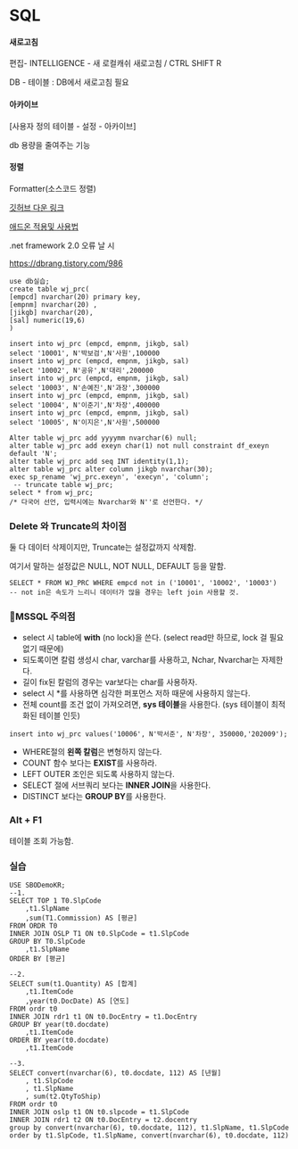 # SQL

#### 새로고침

편집- INTELLIGENCE - 새 로컬캐쉬 새로고침 /  CTRL SHIFT R 

DB  - 테이블 : DB에서 새로고침  필요



#### 아카이브

[사용자 정의 테이블 - 설정 - 아카이브]

db 용량을 줄여주는 기능 



#### 정렬

Formatter(소스코드 정렬) 

[깃허브 다운 링크](https://github.com/TaoK/PoorMansTSqlFormatter/releases/tag/1.6.16)

[애드온 적용및 사용법](https://iyak.tistory.com/entry/Poor-Mans-T-SQL-Formatter-SSMS-%EC%BF%BC%EB%A6%AC-%EB%93%A4%EC%97%AC%EC%93%B0%EA%B8%B0-%EC%A0%95%EB%A6%AC)

.net framework 2.0 오류 날 시

https://dbrang.tistory.com/986





```mssql
use db실습;
create table wj_prc(
[empcd] nvarchar(20) primary key,
[empnm] nvarchar(20) ,
[jikgb] nvarchar(20),
[sal] numeric(19,6)
)

insert into wj_prc (empcd, empnm, jikgb, sal)
select '10001', N'박보검',N'사원',100000
insert into wj_prc (empcd, empnm, jikgb, sal)
select '10002', N'공유',N'대리',200000
insert into wj_prc (empcd, empnm, jikgb, sal)
select '10003', N'손예진',N'과장',300000
insert into wj_prc (empcd, empnm, jikgb, sal)
select '10004', N'이준기',N'차장',400000
insert into wj_prc (empcd, empnm, jikgb, sal)
select '10005', N'이지은',N'사원',500000

Alter table wj_prc add yyyymm nvarchar(6) null;
alter table wj_prc add exeyn char(1) not null constraint df_exeyn default 'N';
alter table wj_prc add seq INT identity(1,1);
alter table wj_prc alter column jikgb nvarchar(30);
exec sp_rename 'wj_prc.exeyn', 'execyn', 'column';
 -- truncate table wj_prc;
select * from wj_prc;
/* 다국어 선언, 입력시에는 Nvarchar와 N''로 선언한다. */
```

### Delete 와 Truncate의 차이점

둘 다 데이터 삭제이지만, Truncate는 설정값까지 삭제함.

여기서 말하는 설정값은 NULL, NOT NULL, DEFAULT 등을 말함.

```mssql
SELECT * FROM WJ_PRC WHERE empcd not in ('10001', '10002', '10003') 
-- not in은 속도가 느리니 데이터가 많을 경우는 left join 사용할 것.
```



### 🚨MSSQL 주의점

- select 시 table에 **with** (no lock)을 쓴다. (select read만 하므로, lock 걸 필요 없기 때문에)
- 되도록이면 칼럼 생성시 char, varchar를 사용하고, Nchar, Nvarchar는 자제한다.
- 길이 fix된 칼럼의 경우는 var보다는 char를 사용하자.
- select 시  *를 사용하면 심각한 퍼포먼스 저하 때문에 사용하지 않는다.
- 전체 count를 조건 없이 가져오려면, **sys 테이블**을 사용한다. (sys 테이블이 최적화된 테이블 인듯)

```mssql
insert into wj_prc values('10006', N'박서준', N'차장', 350000,'202009');	
```

- WHERE절의 **왼쪽 칼럼**은 변형하지 않는다.
- COUNT 함수 보다는 **EXIST**를 사용하라.
- LEFT OUTER 조인은 되도록 사용하지 않는다.
- SELECT 절에 서브쿼리 보다는 **INNER JOIN**을 사용한다.
- DISTINCT 보다는 **GROUP BY**를 사용한다.



### Alt + F1 

테이블 조회 가능함.

### 실습

```mssql
USE SBODemoKR;
--1.
SELECT TOP 1 T0.SlpCode
	,t1.SlpName
	,sum(T1.Commission) AS [평균]
FROM ORDR T0
INNER JOIN OSLP T1 ON t0.SlpCode = t1.SlpCode
GROUP BY T0.SlpCode
	,t1.SlpName
ORDER BY [평균]

--2.
SELECT sum(t1.Quantity) AS [합계]
	,t1.ItemCode
	,year(t0.DocDate) AS [연도]
FROM ordr t0
INNER JOIN rdr1 t1 ON t0.DocEntry = t1.DocEntry
GROUP BY year(t0.docdate)
	,t1.ItemCode
ORDER BY year(t0.docdate)
	,t1.ItemCode

--3.
SELECT convert(nvarchar(6), t0.docdate, 112) AS [년월]
	, t1.SlpCode
	, t1.SlpName
	, sum(t2.QtyToShip)
FROM ordr t0
INNER JOIN oslp t1 ON t0.slpcode = t1.SlpCode
INNER JOIN rdr1 t2 ON t0.DocEntry = t2.docentry
group by convert(nvarchar(6), t0.docdate, 112), t1.SlpName, t1.SlpCode
order by t1.SlpCode, t1.SlpName, convert(nvarchar(6), t0.docdate, 112)


```


